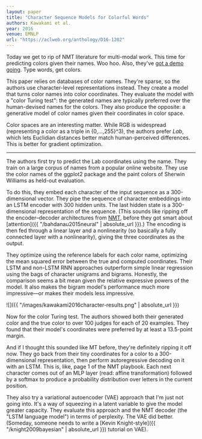```yaml
---
layout: paper
title: "Character Sequence Models for Colorful Words"
authors: Kawakami et al.
year: 2016
venue: EMNLP
url: "https://aclweb.org/anthology/D16-1202"
---
```


Today we get to rip of NMT literature for multi-modal work. This time for predicting colors given their names. Woo hoo. Also, they've [got a demo going](http://colorlab.us). Type words, get colors. 

<!--more-->

This paper relies on databases of color names. They're sparse, so the authors use character-level representations instead. They create a model that turns color names into color coordinates. They evaluate the model with a "color Turing test": the generated names are typically preferred over the human-devised names for the colors. They also produce the opposite: a generative model of color names given their coordinates in color space.

Color spaces are an interesting matter. While RGB is widespread (representing a color as a triple in {0,...,255}^3), the authors prefer *Lab*, which lets Euclidian distances better match human-perceived differences. This is better for gradient optimization.

---

The authors first try to predict the Lab coordinates using the name. They train on a large corpus of names from a popular online website. They use the color names of the ggplot2 package and the paint colors of Sherwin Williams as held-out evaluation.

To do this, they embed each character of the input sequence as a 300-dimensional vector. They pipe the sequence of character embeddings into an LSTM encoder with 300 hidden units. The last hidden state is a 300-dimensional representation of the sequence. (This sounds like ripping off the encoder–decoder architectures from [NMT](https://en.wikipedia.org/wiki/Neural_machine_translation), before they got smart about [attention]({{ "/bahdanau2015neural" | absolute_url }}).) The encoding is then fed through a linear layer and a nonlinearity (so basically a fully connected layer with a nonlinearity), giving the three coordinates as the output.

They optimize using the reference labels for each color name, optimizing the mean squared error between the true and computed coordinates. Their LSTM and non-LSTM RNN approaches outperform simple linear regression using the bags of character unigrams and bigrams. Honestly, the comparison seems a bit mean given the relative expressive powers of the model. It also makes the bigram model's performance much more impressive—or makes their models less impressive.

![]({{ "/images/kawakami2016character-results.png" | absolute_url }})

Now for the color Turing test. The authors showed both their generated color and the true color to over 100 judges for each of 20 examples. They found that their model's coordinates were preferred by at least a 13.5-point margin.

And if I thought this sounded like MT before, they're definitely ripping it off now. They go back from their tiny coordinates for a color to a 300-dimensional representation, then perform autoregressive decoding on it with an LSTM. This is, like, page 1 of the NMT playbook. Each next character comes out of an MLP layer (read: affine transformation) followed by a softmax to produce a probability distribution over letters in the current position. 

They also try a variational autoencoder (VAE) approach that I'm just not going into. It's a way of squeezing in a latent variable to give the model greater capacity. They evaluate this approach and the NMT decoder (the "LSTM language model") in terms of perplexity. The VAE did better. (Someday, someone needs to write a [Kevin Knight-style]({{ "/knight2009bayesian" | absolute_url }}) tutorial on VAE).
